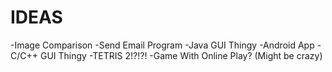 # IDEAS
-Image Comparison
-Send Email Program
-Java GUI Thingy
-Android App
-C/C++ GUI Thingy
-TETRIS 2!?!?!
-Game With Online Play? (Might be crazy)

